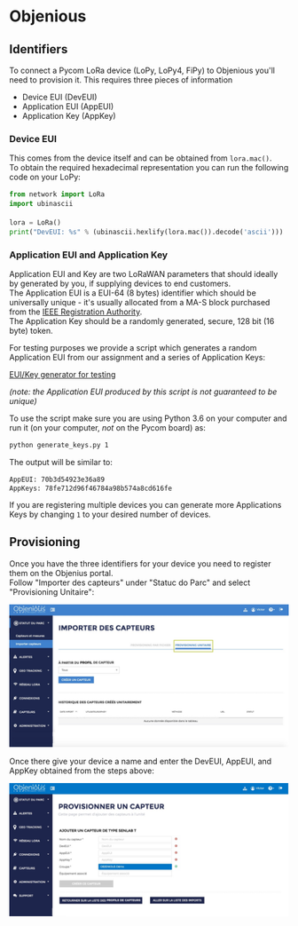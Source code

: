 # Objenious

## Identifiers

To connect a Pycom LoRa device \(LoPy, LoPy4, FiPy\) to Objenious you'll need to provision it. This requires three pieces of information

* Device EUI \(DevEUI\)
* Application EUI \(AppEUI\)
* Application Key \(AppKey\)

### Device EUI

This comes from the device itself and can be obtained from `lora.mac()`.  
To obtain the required hexadecimal representation you can run the following code on your LoPy:

```python
from network import LoRa
import ubinascii

lora = LoRa()
print("DevEUI: %s" % (ubinascii.hexlify(lora.mac()).decode('ascii')))
```

### Application EUI and Application Key

Application EUI and Key are two LoRaWAN parameters that should ideally by generated by you, if supplying devices to end customers.  
The Application EUI is a EUI-64 \(8 bytes\) identifier which should be universally unique - it's usually allocated from a MA-S block purchased from the [IEEE Registration Authority](http://standards.ieee.org/develop/regauth/oui36/index.html).  
The Application Key should be a randomly generated, secure, 128 bit \(16 byte\) token.

For testing purposes we provide a script which generates a random Application EUI from our assignment and a series of Application Keys:

[EUI/Key generator for testing](https://github.com/pycom/pycom-scripts/blob/master/lorakeys/generate_keys.py)

_\(note: the Application EUI produced by this script is not guaranteed to be unique\)_

To use the script make sure you are using Python 3.6 on your computer and run it \(on your computer, _not_ on the Pycom board\) as:

```bash
python generate_keys.py 1
```

The output will be similar to:

```text
AppEUI: 70b3d54923e36a89
AppKeys: 78fe712d96f46784a98b574a8cd616fe
```

If you are registering multiple devices you can generate more Applications Keys by changing `1` to your desired number of devices.

## Provisioning

Once you have the three identifiers for your device you need to register them on the Objenius portal.  
Follow "Importer des capteurs" under "Statuc do Parc" and select "Provisioning Unitaire":

![](../../../.gitbook/assets/objeniousprovision1.jpg)

Once there give your device a name and enter the DevEUI, AppEUI, and AppKey obtained from the steps above:

![](../../../.gitbook/assets/objeniousprovision2.jpg)

